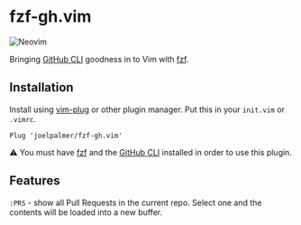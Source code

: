 # fzf-gh.vim

![Neovim](https://img.shields.io/badge/editor-Neovim-green?logo=neovim&style=plastic)

Bringing [GitHub CLI](https://cli.github.com/) goodness in to Vim with [fzf](https://github.com/junegunn/fzf).

## Installation

Install using [vim-plug](https://github.com/junegunn/vim-plug) or other plugin manager.
Put this in your `init.vim` or `.vimrc`.

```vim
Plug 'joelpalmer/fzf-gh.vim'
```

⚠️  You must have [fzf](https://github.com/junegunn/fzf) and the [GitHub CLI](https://cli.github.com/) installed in order to use this plugin.

## Features

`:PRS` - show all Pull Requests in the current repo. Select one and the contents will be loaded into a new buffer.
